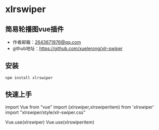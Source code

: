 xlrswiper
====
简易轮播图vue插件
-------
* 作者邮箱：2643671876@qq.com
* github地址：https://github.com/xuelerong/xlr-swiper

安装
-------
    npm install xlrswiper
    
快速上手
-------
import Vue from "vue"
import {xlrswiper,xlrswiperitem} from 'xlrswiper'
import "xlrswiper/style/xlr-swiper.css"
 
Vue.use(xlrswiper)
Vue.use(xlrswiperitem)
   

